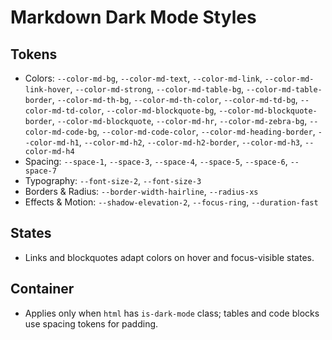 # Markdown Dark Mode Styles

## Tokens

- Colors: `--color-md-bg`, `--color-md-text`, `--color-md-link`, `--color-md-link-hover`, `--color-md-strong`, `--color-md-table-bg`, `--color-md-table-border`, `--color-md-th-bg`, `--color-md-th-color`, `--color-md-td-bg`, `--color-md-td-color`, `--color-md-blockquote-bg`, `--color-md-blockquote-border`, `--color-md-blockquote`, `--color-md-hr`, `--color-md-zebra-bg`, `--color-md-code-bg`, `--color-md-code-color`, `--color-md-heading-border`, `--color-md-h1`, `--color-md-h2`, `--color-md-h2-border`, `--color-md-h3`, `--color-md-h4`
- Spacing: `--space-1`, `--space-3`, `--space-4`, `--space-5`, `--space-6`, `--space-7`
- Typography: `--font-size-2`, `--font-size-3`
- Borders & Radius: `--border-width-hairline`, `--radius-xs`
- Effects & Motion: `--shadow-elevation-2`, `--focus-ring`, `--duration-fast`

## States

- Links and blockquotes adapt colors on hover and focus-visible states.

## Container

- Applies only when `html` has `is-dark-mode` class; tables and code blocks use spacing tokens for padding.
